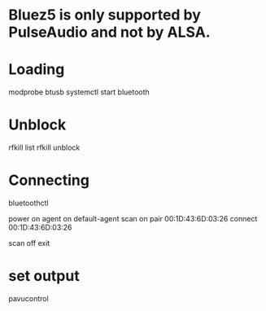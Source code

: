 # Bluez5 is only supported by PulseAudio and not by ALSA.

# Loading
modprobe btusb
systemctl start bluetooth

# Unblock
rfkill list
rfkill unblock <id>

# Connecting
bluetoothctl

  power on
  agent on
  default-agent
  scan on
  pair 00:1D:43:6D:03:26
  connect 00:1D:43:6D:03:26

  scan off
  exit

# set output
pavucontrol
